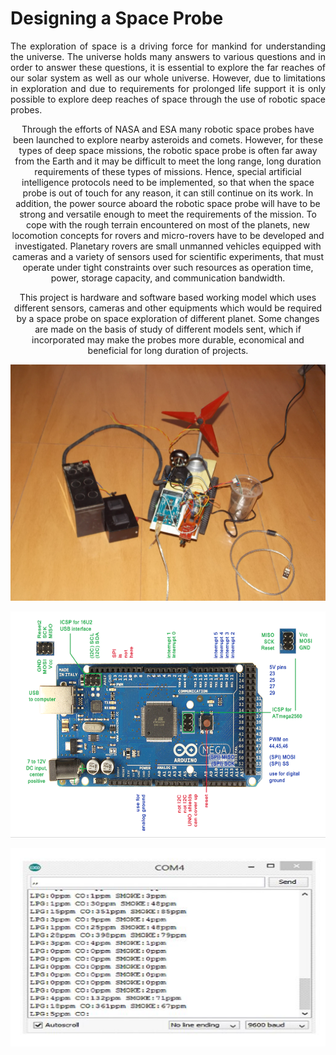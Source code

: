 # Designing a Space Probe
<p align="justify">The exploration of space is a driving force for mankind for understanding the universe. The universe holds many answers to various questions and in order to answer these questions, it is essential to explore the far reaches of our solar system as well as our whole universe.  However, due to limitations in exploration and due to requirements for prolonged	life	support	it	is only possible to explore deep reaches of space through the use of robotic space probes.</p>

<p align="center">Through the efforts of  NASA and ESA many robotic space probes have been launched to explore nearby asteroids and comets. However, for these types of deep space missions, the robotic space probe is often far away from the Earth and it may be difficult to meet the long range, long duration requirements of these types of missions. Hence, special artificial intelligence protocols need to be implemented, so that when the space probe is out of touch for any reason, it can still continue on its work. In addition, the power source aboard the robotic space probe will have to be strong and versatile enough to meet the requirements of the mission. To cope with the rough terrain encountered on most of the planets, new locomotion concepts for rovers and micro-rovers have to be developed and investigated. Planetary rovers are small unmanned vehicles equipped with cameras and a variety of sensors used for scientific experiments, that must operate under tight constraints over such resources as operation time, power, storage capacity, and communication bandwidth.</p> 

<p align="center">This project is hardware and software based working model which uses different sensors, cameras and other equipments which would be required by a space probe on space exploration of different planet. Some changes are made on the basis of study of different models sent, which if incorporated may make the probes more durable, economical and beneficial for long duration of projects. </p>

![Model Demo](https://github.com/PakhiAgarwal/Designing-a-Space-Probe/blob/master/robot.JPG)

![Board](https://github.com/PakhiAgarwal/Designing-a-Space-Probe/blob/master/Board.PNG)

![Sensor](https://github.com/PakhiAgarwal/Designing-a-Space-Probe/blob/master/Sense.JPG)
